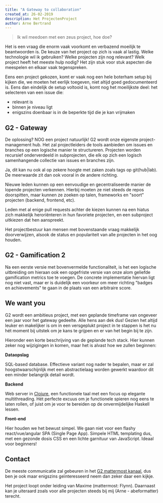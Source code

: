 ```yaml
---
title: "A Gateway to collaboration"
created_at: 26-02-2019
description: Het ProjectenProject
author: Arne Bertrand
---
```

> Ik wil meedoen met een zeus project, hoe doe?

Het is een vraag die enorm vaak voorkomt en verbazend moeilijk te 
beantwoorden is. De keuze van het project op zich is vaak al lastig. 
Welke technologie wil ik gebruiken? Welke projecten zijn nog relevant?
Welk project heeft het meeste hulp nodig? Het zijn stuk voor stuk aspecten
die meespelen en elkaar vaak tegenspreken.

Eens een project gekozen, komt er vaak nog een hele boterham setup bij kijken
die, we moeten het eerlijk toegeven, niet altijd goed gedocumenteerd is.
Eens dan eindelijk de setup voltooid is, komt nog het moeilijkste deel:
het selecteren van een issue die:

- relevant is
- binnen je niveau ligt
- enigszins doenbaar is in de beperkte tijd die je kan vrijmaken


## G2 - Gateway

De oplossing? NOG een project natuurlijk! G2 wordt onze eigenste
project-management hub. Het zal projectleiders de tools aanbieden om issues
en branches op een logische manier te structureren. Projecten worden 
recursief onderverdeeld in subprojecten, die elk op zich een logisch
samenhangende collectie van issues en branches zijn. 

Ja, dit kan nu ook al op zekere hoogte met zaken zoals tags op git(hub|lab). 
De meerwaarde zit dan ook vooral in de andere richting.

Nieuwe leden kunnen op een eenvoudige en gecentraliseerde manier de lopende
projecten verkennen. Hierbij moeten ze niet steeds de repos doorspitten,
maar kunnen ze zoeken op talen, frameworks en "soort" projecten (backend, 
frontend, etc). 

Leden met al enige pull requests achter de kiezen kunnen na een hiatus
zich makkelijk heroriënteren in hun favoriete projecten, en een 
subproject uitkiezen dat hen aanspreekt.

Het projectbestuur kan mensen met bovenstaande vraag makkelijk doorverwijzen,
alsook de status en populariteit van alle projecten in het oog houden.

## G2 - Gamification 2

Na een eerste versie met bovenvermelde functionaliteit, is het een logische
uitbreiding om hieraan ook een opgefriste versie van onze alom geliefde
gamification metrics toe te voegen. De concrete implementatie hiervan ligt nog
niet vast, maar er is duidelijk een voorkeur om meer richting "badges en 
achievements" te gaan in de plaats van een arbitraire score.

## We want you

G2 wordt een ambitieus project, met een geplande timeframe van ongeveer een jaar
voor het gateway gedeelte. Alle hens aan dek dus! Gezien het altijd leuker
en makelijker is om in een versgeplukt project in te stappen is het nu hét moment
bij uitstek om je kans te grijpen en er van het begin bij te zijn. 

Hieronder een korte beschrijving van de geplande tech stack. Hier kunnen zeker
nog wijzigingen in komen, maar het is alvast hoe we zullen beginnen:

**Dataopslag**

SQL-based database. Effectieve variant nog nader te bepalen, maar er zal 
hoogstwaarschijnlijk met een abstractielaag worden gewerkt waardoor dit een minder
belangrijk detail wordt.

**Backend**

Web server in [Clojure][clojure], een functionele taal met een focus op 
elegante multithreading. Hét perfecte excuus om je functionele spieren nog eens
te laten rollen, of juist om je voor te bereiden op de onvermijdelijke Haskell
lessen.

**Front-end**

Hier houden we het bewust simpel. We gaan niet voor een flashy react/vue/angular
SPA (Single Page App). Simpele HTML templating dus, met een gezonde dosis CSS en
een lichte garnituur van JavaScript. Ideaal voor beginners!

## Contact

De meeste communicatie zal gebeuren in het [G2 mattermost kanaal][mmost], dus
ben je ook maar enigszins geïnteresseerd neem dan zeker daar een kijkje.

Het project loopt onder leiding van Maxime (mattermost: Flynn).
Daarnaast kan je uiteraard zoals voor alle projecten steeds bij mij (Arne - abeformatter) terecht.


[clojure]: https://clojure.org/
[mmost]: https://mattermost.zeus.gent/zeus/channels/g2
